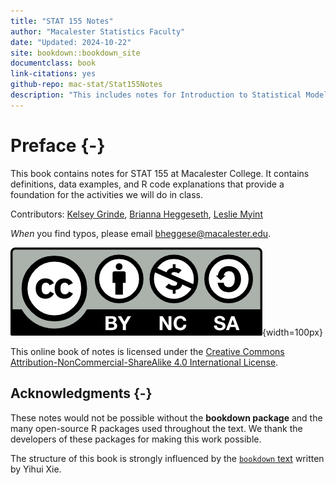 ```yaml
--- 
title: "STAT 155 Notes"
author: "Macalester Statistics Faculty"
date: "Updated: 2024-10-22"
site: bookdown::bookdown_site
documentclass: book
link-citations: yes
github-repo: mac-stat/Stat155Notes
description: "This includes notes for Introduction to Statistical Modeling (STAT 155) at Macalester College."
---
```


# Preface {-}

This book contains notes for STAT 155 at Macalester College. It contains definitions, data examples, and R code explanations that provide a foundation for the activities we will do in class.


Contributors:  [Kelsey Grinde](https://kegrinde.github.io/), [Brianna Heggeseth](https://bcheggeseth.github.io), [Leslie Myint](https://www.lesliemyint.org/)

*When* you find typos, please email bheggese@macalester.edu.


![Creative Commons License](Photos/by-nc-sa.png){width=100px}  

This online book of notes is licensed under the [Creative Commons Attribution-NonCommercial-ShareAlike 4.0 International License](http://creativecommons.org/licenses/by-nc-sa/4.0/).

## Acknowledgments {-}

These notes would not be possible without the **bookdown package** and the many open-source R packages used throughout the text. We thank the developers of these packages for making this work possible. 

The structure of this book is strongly influenced by the [`bookdown` text](https://bookdown.org/yihui/bookdown) written by Yihui Xie.
